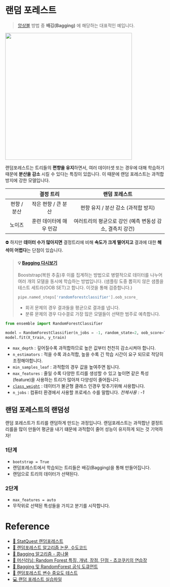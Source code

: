 # 랜덤 포레스트
> [앙상블](https://github.com/dustin-kang/dataStudy/blob/main/ML/lesson/018_Ensemble.md#앙상블ensemble) 방법 중 **배깅(Bagging)** 에 해당하는 대표적인 예입니다.

<img src="https://user-images.githubusercontent.com/55238671/215721310-a1290494-aa7f-499e-8cd1-9719e534e14b.png" width=400>

랜덤포레스트는 트리들의 **편향을 유지**하면서, 여러 데이터셋 또는 경우에 대해 학습하기 때문에 **분산을 감소** 시킬 수 있다는 특징이 있씁니다. 이 때문에 랜덤 포레스트는 과적합 방지에 강한 모델입니다. 

||결정 트리|랜덤 포레스트|
|:--:|:--:|:--:|
|편향 / 분산|작은 편향 / 큰 분산|편향 유지 / 분산 감소 (과적합 방지)|
|노이즈|훈련 데이터에 매우 민감|여러트리의 평균으로 강인 (예측 변동성 감소, 결측치 강건)|

⛔️ 하지만 **데이터 수가 많아지면** 결정트리에 비해 **속도가 크게 떨어지고** 결과에 대한 **해석이 어렵다**는 단점이 있습니다.

> #### 💡 [Bagging 다시보기](https://github.com/dustin-kang/dataStudy/blob/main/ML/lesson/018_Ensemble.md#배깅bagging)
> Booststrap(복원 추출)후 이를 집계하는 방법으로 병렬적으로 데이터를 나누어 여러 개의 모델을 동시에 학습하는 방법입니다. (샘플링 도중 뽑히지 않은 샘플을 테스트 세트라(OOB SET)고 합니다. 이것을 통해 검증합니다.)
> ```py
> pipe.named_steps['randomforestclassifier'].oob_score_
> ```
> - 회귀 문제의 경우 결과들을 평균으로 결과를 냅니다.
> - 분류 문제의 경우 다수결로 가장 많은 모델들이 선택한 범주로 예측합니다.

```py
from ensemble import RandomForestClassifier

model = RandomForestClassifier(n_jobs = -1, random_state=2, oob_score=True)
model.fit(X_train, y_train)
```

- `max_depth` : 깊어질수록 과적합하므로 높은 값부터 천천히 감소시켜야 합니다.
- `n_estimators` : 적을 수록 과소적합, 높을 수록 긴 학습 시간이 요구 되므로 적당히 조정해야합니다.
- `min_samples_leaf` : 과적합의 경우 값을 높여주면 됩니다.
- `max_features` : 줄일 수록 다양한 트리를 생성할 수 있고 높이면 같은 특성(feature)을 사용하는 트리가 많아져 다양성이 줄어듭니다.
- [`class_weight`]() : 데이터가 불균형 클래스 인경우 맞추기위해 사용합니다.
- `n_jobs` : 컴퓨터 환경에서 사용할 프로세스 수를 말합니다. _전체사용 : -1_

## 랜덤 포레스트의 랜덤성
랜덤 포레스트가 트리를 랜덤하게 만드는 과정입니다.
랜덤포레스트는 과적합난 결정트리를을 많이 만들어 평균을 내기 떄문에 과적합이 줄어 성능이 유지하게 되는 것 기억하자!

### 1단계

- `bootstrap = True`
- 랜덤포레스트에서 학습되는 트리들은 배깅(Bagging)을 통해 만들어집니다.
- 랜덤으로 트리의 데이터가 선택된다.

### 2단계

- `max_features = auto`
- 무작위로 선택된 특성들을 가지고 분기를 시작합니다.



# Reference
- [📼 StatQuest 랜덤포레스트](https://www.youtube.com/watch?v=J4Wdy0Wc_xQ&feature=youtu.be)
- [🔗 랜덤포레스트 알고리즘 논문, 수도코드](https://pages.cs.wisc.edu/~matthewb/pages/notes/pdf/ensembles/RandomForests.pdf)
- [🔗 Bagging 알고리즘 - 콩나물](https://m.blog.naver.com/PostView.nhn?blogId=incastle_&logNo=221219689884&proxyReferer=https:%2F%2Fwww.google.com%2F)
- [🔗 머신러닝: Random Forest 특징, 개념, 장점, 단점 - 쵸코쿠키의 연습장](https://jjeongil.tistory.com/908)
- [🔗 Bagging 및 RandomForest 공식 도큐먼트](https://scikit-learn.org/stable/modules/ensemble.html#bagging)
- [🔗 랜덤포레스트 변수 중요도 테스트](https://www.zeileis.org/papers/Lifestat-2008.pdf)
- [💻 랜덤 포레스트 실습파일]()
